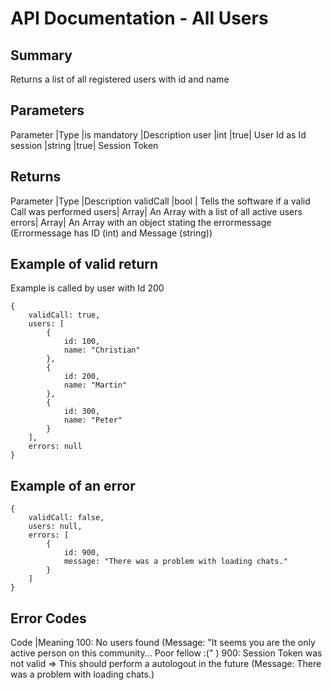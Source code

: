 # API Documentation - All Users

## Summary

Returns a list of all registered users with id and name

## Parameters

Parameter |Type |is mandatory |Description
user |int |true| User Id as Id
session |string |true| Session Token

## Returns

Parameter |Type |Description
validCall |bool | Tells the software if a valid Call was performed
users| Array| An Array with a list of all active users
errors| Array| An Array with an object stating the errormessage (Errormessage has ID (int) and Message (string))

## Example of valid return

Example is called by user with Id 200

```
{
    validCall: true,
    users: [
        {
            id: 100,
            name: "Christian"
        },
        {
            id: 200,
            name: "Martin"
        },
        {
            id: 300,
            name: "Peter"
        }
    ],
    errors: null
}
```

## Example of an error

```
{
    validCall: false,
    users: null,
    errors: [
        {
            id: 900,
            message: "There was a problem with loading chats."
        }
    ]
}

```

## Error Codes

Code |Meaning
100: No users found (Message: "It seems you are the only active person on this community... Poor fellow :(" )
900: Session Token was not valid => This should perform a autologout in the future (Message: There was a problem with loading chats.)
